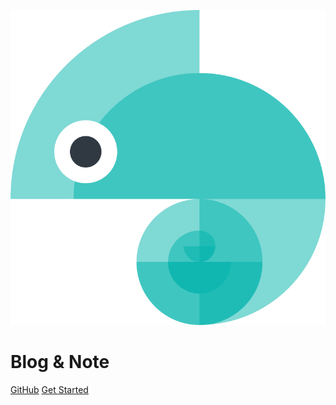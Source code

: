 ![](resource/images/logo.png)

# Blog & Note

[GitHub](https://github.com/freshchen/fresh-notes/)
[Get Started](#Catalog)
